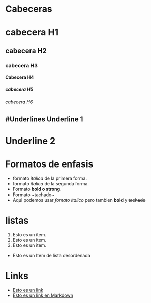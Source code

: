 # Cabeceras
# cabecera H1
## cabecera H2
### cabecera H3
#### Cabecera H4
##### cabecera H5
###### cabecera H6

#Underlines
Underline 1
-----------

Underline 2
===========
# Formatos de enfasis
- formato *italica* de la primera forma.
- formato _italica_ de la segunda forma.
- Formato **bold o strong**.
- Formato ~~~tachado~~~
- Aqui podemos usar *fomato italico* pero tambien
**bold** y ~~tachado~~

# listas
1. Esto es un item.
2. Esto es un item.
3. Esto es un item.
- Esto es un Item de lista desordenada

# Links
- <a href="https://www.google.com">Esto es un link </a>
- [Esto es un link en Markdown](https://www.google.com)

